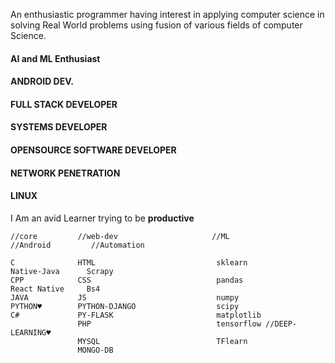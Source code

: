An enthusiastic programmer having interest in applying computer science in solving Real World problems using fusion of various fields
of computer Science.

#### AI and ML Enthusiast
#### ANDROID DEV.
#### FULL STACK DEVELOPER
#### SYSTEMS DEVELOPER
#### OPENSOURCE SOFTWARE DEVELOPER
#### NETWORK PENETRATION
#### LINUX 
I Am an avid Learner trying to be **productive**  
```
//core         //web-dev                     //ML                            //Android         //Automation

C              HTML                           sklearn                         Native-Java      Scrapy
CPP            CSS                            pandas                          React Native     Bs4
JAVA           JS                             numpy                           
PYTHON♥        PYTHON-DJANGO                  scipy
C#             PY-FLASK                       matplotlib
               PHP                            tensorflow //DEEP-LEARNING♥
               MYSQL                          TFlearn
               MONGO-DB                       
```
